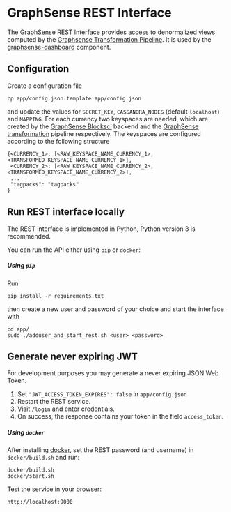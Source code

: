 # GraphSense REST Interface

The GraphSense REST Interface provides access to denormalized views computed
by the [Graphsense Transformation Pipeline][graphsense-transformation].
It is used by the [graphsense-dashboard][graphsense-dashboard] component.

## Configuration

Create a configuration file

    cp app/config.json.template app/config.json

and update the values for `SECRET_KEY`, `CASSANDRA_NODES` (default
`localhost`) and `MAPPING`. For each currency two keyspaces are needed, which
are created by the [GraphSense Blocksci][graphsense-blocksci] backend and the
[GraphSense transformation][graphsense-transformation] pipeline respectively.
The keyspaces are configured according to the following structure

    {<CURRENCY_1>: [<RAW_KEYSPACE_NAME_CURRENCY_1>, <TRANSFORMED_KEYSPACE_NAME_CURRENCY_1>],
     <CURRENCY_2>: [<RAW_KEYSPACE_NAME_CURRENCY_2>, <TRANSFORMED_KEYSPACE_NAME_CURRENCY_2>],
     ...
     "tagpacks": "tagpacks"
    }

## Run REST interface locally

The REST interface is implemented in Python, Python version 3 is recommended.

You can run the API either using `pip` or `docker`:

##### Using `pip`

Run 

    pip install -r requirements.txt

then create a new user and password of your choice and start the interface with

    cd app/
    sudo ./adduser_and_start_rest.sh <user> <password>

## Generate never expiring JWT

For development purposes you may generate a never expiring JSON Web Token. 

1. Set `"JWT_ACCESS_TOKEN_EXPIRES": false` in `app/config.json`
2. Restart the REST service.
3. Visit `/login` and enter credentials.
4. On success, the response contains your token in the field `access_token`.

##### Using `docker`

After installing [docker][docker], set the REST password (and username)
in `docker/build.sh` and run:

    docker/build.sh
    docker/start.sh

Test the service in your browser:

    http://localhost:9000

[graphsense-blocksci]: https://github.com/graphsense/graphsense-blocksci
[graphsense-transformation]: https://github.com/graphsense/graphsense-transformation
[graphsense-dashboard]: https://github.com/graphsense/graphsense-dashboard
[docker]: https://docs.docker.com/install
